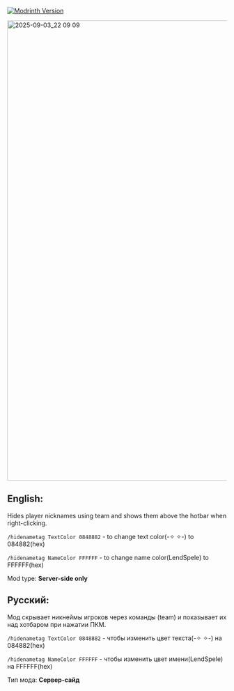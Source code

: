 [![Modrinth Version](https://img.shields.io/modrinth/v/hidenametag?style=flat-square&logo=Modrinth&logoSize=auto&label=Modrinth&color=00ae5d)](https://modrinth.com/mod/hidenametag)

<img width="1842" height="1057" alt="2025-09-03_22 09 09" src="https://github.com/user-attachments/assets/b218a4da-065b-4781-a528-d828faf46422" />

## English:
Hides player nicknames using team and shows them above the hotbar when right-clicking.

```/hidenametag TextColor 0848882``` - to change text color(-✧ ✧-) to 084882(hex)

```/hidenametag NameColor FFFFFF``` - to change name color(LendSpele) to FFFFFF(hex)

Mod type: **Server-side only**

## Русский:
Мод скрывает никнеймы игроков через команды (team) и показывает их над хотбаром при нажатии ПКМ.

```/hidenametag TextColor 0848882``` - чтобы изменить цвет текста(-✧ ✧-) на 084882(hex)

```/hidenametag NameColor FFFFFF``` - чтобы изменить цвет имени(LendSpele) на FFFFFF(hex)

Тип мода: **Сервер-сайд**

